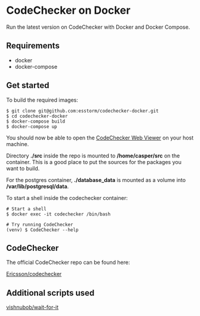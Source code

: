 # CodeChecker on Docker

Run the latest version on CodeChecker with Docker and Docker Compose.

## Requirements
- docker
- docker-compose

## Get started
To build the required images:

```
$ git clone git@github.com:esstorm/codechecker-docker.git
$ cd codechecker-docker
$ docker-compose build
$ docker-compose up
```

You should now be able to open the [CodeChecker Web Viewer]("http://localhost:8001") on your host machine.


Directory __./src__ inside the repo is mounted to __/home/casper/src__ on the container. This is a good place to put the sources for the packages you want to build.

For the postgres container, __./database_data__ is mounted as a volume into __/var/lib/postgresql/data__.


To start a shell inside the codechecker container:

```
# Start a shell
$ docker exec -it codechecker /bin/bash

# Try running CodeChecker
(venv) $ CodeChecker --help
```


## CodeChecker

The official CodeChecker repo can be found here:

[Ericsson/codechecker]("https://github.com/Ericsson/codechecker/")


## Additional scripts used
[vishnubob/wait-for-it]("https://github.com/vishnubob/wait-for-it.git")